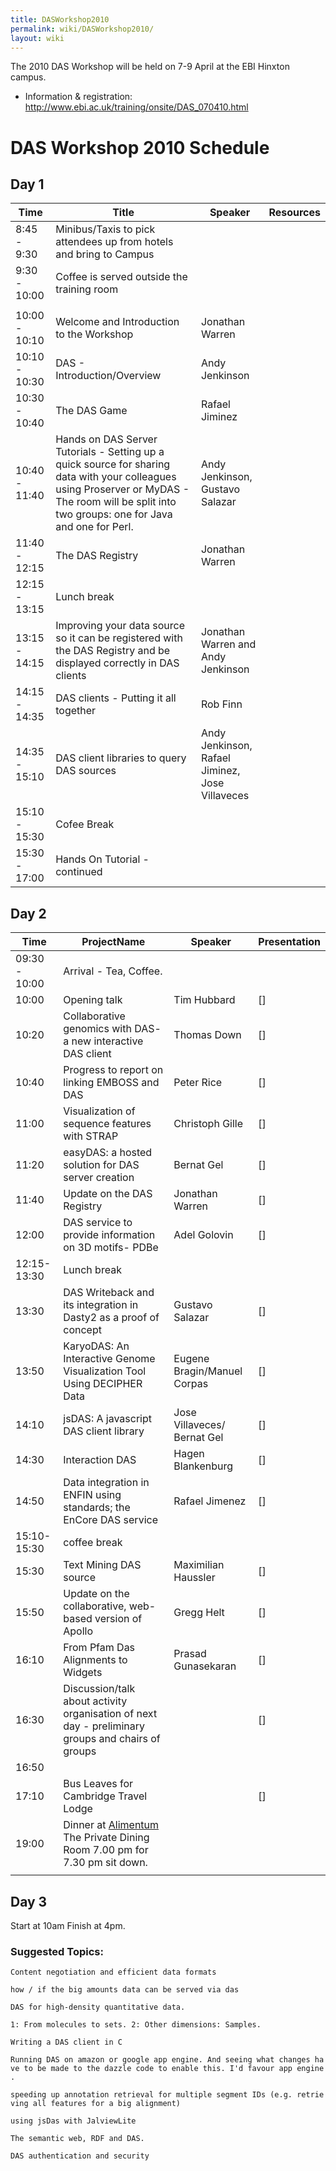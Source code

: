 ```yaml
---
title: DASWorkshop2010
permalink: wiki/DASWorkshop2010/
layout: wiki
---
```


The 2010 DAS Workshop will be held on 7-9 April at the EBI Hinxton
campus.

-   Information & registration:
    <http://www.ebi.ac.uk/training/onsite/DAS_070410.html>

DAS Workshop 2010 Schedule
==========================

Day 1
-----

| Time          | Title                                                                                                                                                                                             | Speaker                                         | Resources |
|---------------|---------------------------------------------------------------------------------------------------------------------------------------------------------------------------------------------------|-------------------------------------------------|-----------|
| 8:45 - 9:30   | Minibus/Taxis to pick attendees up from hotels and bring to Campus                                                                                                                                |
| 9:30 - 10:00  | Coffee is served outside the training room                                                                                                                                                        |
||
| 10:00 - 10:10 | Welcome and Introduction to the Workshop                                                                                                                                                          | Jonathan Warren                                 |           |
| 10:10 - 10:30 | DAS - Introduction/Overview                                                                                                                                                                       | Andy Jenkinson                                  |           |
| 10:30 - 10:40 | The DAS Game                                                                                                                                                                                      | Rafael Jiminez                                  |           |
| 10:40 - 11:40 | Hands on DAS Server Tutorials - Setting up a quick source for sharing data with your colleagues using Proserver or MyDAS - The room will be split into two groups: one for Java and one for Perl. | Andy Jenkinson, Gustavo Salazar                 |           |
| 11:40 - 12:15 | The DAS Registry                                                                                                                                                                                  | Jonathan Warren                                 |           |
| 12:15 - 13:15 | Lunch break                                                                                                                                                                                       |
| 13:15 - 14:15 | Improving your data source so it can be registered with the DAS Registry and be displayed correctly in DAS clients                                                                                | Jonathan Warren and Andy Jenkinson              |           |
| 14:15 - 14:35 | DAS clients - Putting it all together                                                                                                                                                             | Rob Finn                                        |           |
| 14:35 - 15:10 | DAS client libraries to query DAS sources                                                                                                                                                         | Andy Jenkinson, Rafael Jiminez, Jose Villaveces |           |
| 15:10 - 15:30 | Cofee Break                                                                                                                                                                                       |
| 15:30 - 17:00 | Hands On Tutorial - continued                                                                                                                                                                     |

Day 2
-----

| Time          | ProjectName                                                                                                             | Speaker                     | Presentation |
|---------------|-------------------------------------------------------------------------------------------------------------------------|-----------------------------|--------------|
| 09:30 - 10:00 | Arrival - Tea, Coffee.                                                                                                  |
| 10:00         | Opening talk                                                                                                            | Tim Hubbard                 | \[\]         |
| 10:20         | Collaborative genomics with DAS- a new interactive DAS client                                                           | Thomas Down                 | \[\]         |
| 10:40         | Progress to report on linking EMBOSS and DAS                                                                            | Peter Rice                  | \[\]         |
| 11:00         | Visualization of sequence features with STRAP                                                                           | Christoph Gille             | \[\]         |
| 11:20         | easyDAS: a hosted solution for DAS server creation                                                                      | Bernat Gel                  | \[\]         |
| 11:40         | Update on the DAS Registry                                                                                              | Jonathan Warren             | \[\]         |
| 12:00         | DAS service to provide information on 3D motifs- PDBe                                                                   | Adel Golovin                | \[\]         |
| 12:15-13:30   | Lunch break                                                                                                             |
| 13:30         | DAS Writeback and its integration in Dasty2 as a proof of concept                                                       | Gustavo Salazar             | \[\]         |
| 13:50         | KaryoDAS: An Interactive Genome Visualization Tool Using DECIPHER Data                                                  | Eugene Bragin/Manuel Corpas | \[\]         |
| 14:10         | jsDAS: A javascript DAS client library                                                                                  | Jose Villaveces/ Bernat Gel | \[\]         |
| 14:30         | Interaction DAS                                                                                                         | Hagen Blankenburg           | \[\]         |
| 14:50         | Data integration in ENFIN using standards; the EnCore DAS service                                                       | Rafael Jimenez              | \[\]         |
| 15:10-15:30   | coffee break                                                                                                            |
| 15:30         | Text Mining DAS source                                                                                                  | Maximilian Haussler         | \[\]         |
| 15:50         | Update on the collaborative, web-based version of Apollo                                                                | Gregg Helt                  | \[\]         |
| 16:10         | From Pfam Das Alignments to Widgets                                                                                     | Prasad Gunasekaran          | \[\]         |
| 16:30         | Discussion/talk about activity organisation of next day - preliminary groups and chairs of groups                       |                             | \[\]         |
| 16:50         |                                                                                                                         |                             |              |
| 17:10         | Bus Leaves for Cambridge Travel Lodge                                                                                   |                             | \[\]         |
| 19:00         | Dinner at [Alimentum](http://restaurantalimentum.co.uk/index.php) The Private Dining Room 7.00 pm for 7.30 pm sit down. |                             |              |
||

Day 3
-----

Start at 10am Finish at 4pm.

### Suggested Topics:

`Content negotiation and efficient data formats`

`how / if the big amounts data can be served via das`

`DAS for high-density quantitative data.`

`1: From molecules to sets. 2: Other dimensions: Samples.`

`Writing a DAS client in C`

`Running DAS on amazon or google app engine. And seeing what changes have to be made to the dazzle code to enable this. I'd favour app engine.`

`speeding up annotation retrieval for multiple segment IDs (e.g. retrieving all features for a big alignment)`

`using jsDas with JalviewLite`

`The semantic web, RDF and DAS.`

`DAS authentication and security`
